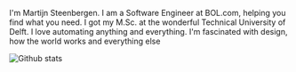 I'm Martijn Steenbergen. I am a Software Engineer at BOL.com, helping you find what you need. I got my M.Sc. at the wonderful Technical University of Delft. I love automating anything and everything. I'm fascinated with design, how the world works and everything else


![Github stats](https://github-readme-stats.vercel.app/api?username=mjwsteenbergen)


<!--
**mjwsteenbergen/mjwsteenbergen** is a ✨ _special_ ✨ repository because its `README.md` (this file) appears on your GitHub profile.

Here are some ideas to get you started:

- 🔭 I’m currently working on ...
- 🌱 I’m currently learning ...
- 👯 I’m looking to collaborate on ...
- 🤔 I’m looking for help with ...
- 💬 Ask me about ...
- 📫 How to reach me: ...
- 😄 Pronouns: ...
- ⚡ Fun fact: ...
-->
